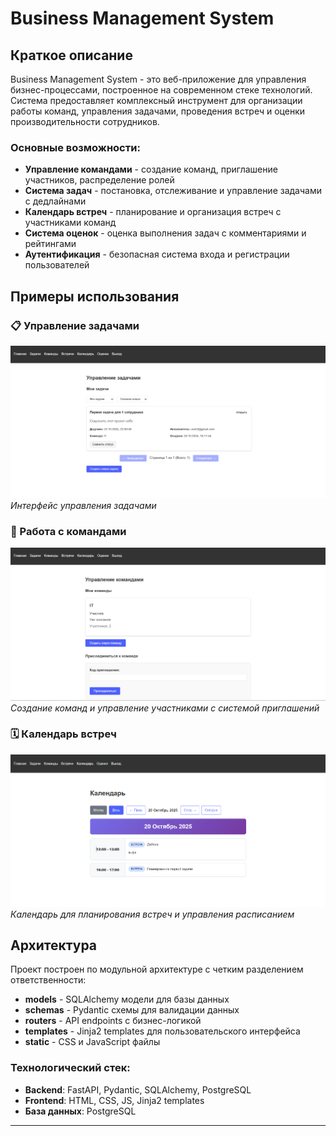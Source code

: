 # Business Management System

## Краткое описание

Business Management System - это веб-приложение для управления бизнес-процессами, построенное на современном стеке технологий. Система предоставляет комплексный инструмент для организации работы команд, управления задачами, проведения встреч и оценки производительности сотрудников.

### Основные возможности:

- **Управление командами** - создание команд, приглашение участников, распределение ролей
- **Система задач** - постановка, отслеживание и управление задачами с дедлайнами
- **Календарь встреч** - планирование и организация встреч с участниками команд
- **Система оценок** - оценка выполнения задач с комментариями и рейтингами
- **Аутентификация** - безопасная система входа и регистрации пользователей

## Примеры использования

### 📋 Управление задачами
![Список задач](/screenshots/tasks.png)
*Интерфейс управления задачами*

### 👥 Работа с командами
![Управление командами](/screenshots/teams.png)
*Создание команд и управление участниками с системой приглашений*

### 🗓️ Календарь встреч
![Планирование встреч](/screenshots/meetings.png)
*Календарь для планирования встреч и управления расписанием*

## Архитектура

Проект построен по модульной архитектуре с четким разделением ответственности:

- **models** - SQLAlchemy модели для базы данных
- **schemas** - Pydantic схемы для валидации данных
- **routers** - API endpoints с бизнес-логикой
- **templates** - Jinja2 templates для пользовательского интерфейса
- **static** - CSS и JavaScript файлы

### Технологический стек:

- **Backend**: FastAPI, Pydantic, SQLAlchemy, PostgreSQL
- **Frontend**: HTML, CSS, JS, Jinja2 templates
- **База данных**: PostgreSQL

---
